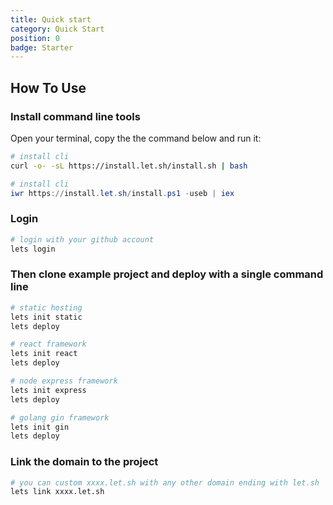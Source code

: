 ```yaml
---
title: Quick start
category: Quick Start
position: 0
badge: Starter
---
```


## How To Use

### Install command line tools

Open your terminal, copy the the command below and run it:

<code-group>
  <code-block label="linux/macOS" active>

```bash
# install cli
curl -o- -sL https://install.let.sh/install.sh | bash
```

  </code-block>
  <code-block label="Windows">

```powershell
# install cli
iwr https://install.let.sh/install.ps1 -useb | iex
```

  </code-block>
</code-group>

### Login

```bash
# login with your github account
lets login
```

### Then clone example project and deploy with a single command line

<code-group>
  <code-block label="static" active>

```bash
# static hosting
lets init static
lets deploy
```

  </code-block>
  <code-block label="react">

```bash
# react framework
lets init react
lets deploy
```

  </code-block>
  <code-block label="express">

```bash
# node express framework
lets init express
lets deploy
```

  </code-block>
  <code-block label="gin">

```bash
# golang gin framework
lets init gin
lets deploy
```

  </code-block>
</code-group>

### Link the domain to the project

```bash
# you can custom xxxx.let.sh with any other domain ending with let.sh
lets link xxxx.let.sh
```

<!--
## Admonitions

:::note
This is a note
:::

:::tip
This is a tip
:::

:::important
This is important
:::

:::caution
This is a caution
:::

:::warning
This is a warning
::: -->
